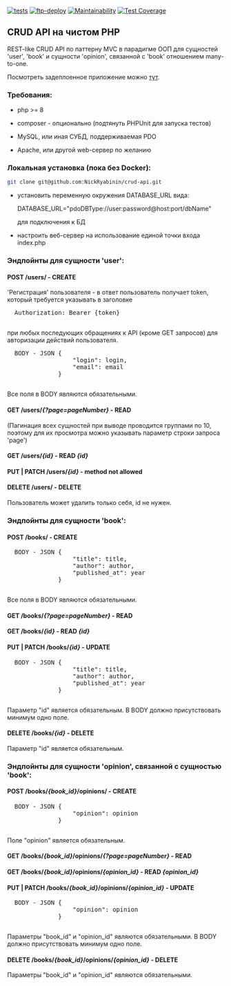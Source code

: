 [![tests](https://github.com/NickRyabinin/crud-api/actions/workflows/tests.yml/badge.svg)](https://github.com/NickRyabinin/crud-api/actions/workflows/tests.yml)
[![ftp-deploy](https://github.com/NickRyabinin/crud-api/actions/workflows/ftp-deploy.yml/badge.svg)](https://github.com/NickRyabinin/crud-api/actions/workflows/ftp-deploy.yml)
[![Maintainability](https://api.codeclimate.com/v1/badges/f66141ceb354dd3f56a5/maintainability)](https://codeclimate.com/github/NickRyabinin/crud-api/maintainability)
[![Test Coverage](https://api.codeclimate.com/v1/badges/f66141ceb354dd3f56a5/test_coverage)](https://codeclimate.com/github/NickRyabinin/crud-api/test_coverage)

## CRUD API на  чистом PHP

REST-like CRUD API по паттерну MVC в парадигме ООП для сущностей 'user', 'book' и сущности 'opinion', связанной с 'book' отношением many-to-one.

Посмотреть задеплоенное приложение можно [тут](http://php-crud-api.alwaysdata.net/).

### Требования:
 - php >= 8

 - composer - опционально (подтянуть PHPUnit для запуска тестов)

 - MySQL, или иная СУБД, поддерживаемая PDO

 - Apache, или другой web-сервер по желанию

### Локальная установка (пока без Docker):
```bash
git clone git@github.com:NickRyabinin/crud-api.git
```
 - установить переменную окружения DATABASE_URL вида:

   DATABASE_URL="pdoDBType://user:password@host:port/dbName"

   для подключения к БД

 - настроить веб-сервер на использование единой точки входа index.php

### Эндпойнты для сущности 'user':

#### POST /users/ - CREATE

'Регистрация' пользователя - в ответ пользователь получает token, который требуется указывать в заголовке

  <pre>
  Authorization: Bearer {token}
  </pre>

при любых последующих обращениях к API (кроме GET запросов) для авторизации действий пользователя.

  <pre>
  BODY - JSON {
                  "login": login,
                  "email": email
              }
  </pre>

Все поля в BODY являются обязательными.


#### GET /users/*{?page=pageNumber}* - READ

(Пагинация всех сущностей при выводе проводится группами по 10, поэтому для их просмотра можно указывать параметр строки запроса 'page')


#### GET /users/*{id}* - READ *{id}*


#### PUT | PATCH /users/*{id}* - method not allowed


#### DELETE /users/ - DELETE

Пользователь может удалить только себя, id не нужен.

### Эндпойнты для сущности 'book':

#### POST /books/ - CREATE

  <pre>
  BODY - JSON {
                  "title": title,
                  "author": author,
                  "published_at": year
              }
  </pre>

Все поля в BODY являются обязательными.

#### GET /books/*{?page=pageNumber}* - READ


#### GET /books/*{id}* - READ *{id}*


#### PUT | PATCH /books/*{id}* - UPDATE

  <pre>
  BODY - JSON {
                  "title": title,
                  "author": author,
                  "published_at": year
              }
  </pre>

Параметр "id" является обязательным.
В BODY должно присутствовать минимум одно поле.


#### DELETE /books/*{id}* - DELETE

Параметр "id" является обязательным.

### Эндпойнты для сущности 'opinion', связанной с сущностью 'book':

#### POST /books/*{book_id}*/opinions/ - CREATE

  <pre>
  BODY - JSON {
                  "opinion": opinion
              }
  </pre>

Поле "opinion" является обязательным.

#### GET /books/*{book_id}*/opinions/*{?page=pageNumber}* - READ


#### GET /books/*{book_id}*/opinions/*{opinion_id}* - READ *{opinion_id}*


#### PUT | PATCH /books/*{book_id}*/opinions/*{opinion_id}* - UPDATE

  <pre>
  BODY - JSON {
                  "opinion": opinion
              }
  </pre>

Параметры "book_id" и "opinion_id" являются обязательными.
В BODY должно присутствовать минимум одно поле.


#### DELETE /books/*{book_id}*/opinions/*{opinion_id}* - DELETE

Параметры "book_id" и "opinion_id" являются обязательными.